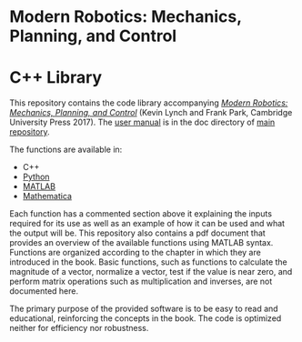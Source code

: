 # Modern Robotics:  Mechanics, Planning, and Control
# C++ Library

This repository contains the code library accompanying [_Modern Robotics: 
Mechanics, Planning, and Control_](http://modernrobotics.org) (Kevin Lynch 
and Frank Park, Cambridge University Press 2017). The 
[user manual](https://github.com/NxRLab/ModernRobotics/doc/MRlib.pdf) is in the doc directory of [main repository](https://github.com/NxRLab/ModernRobotics/).

The functions are available in:

* C++
* [Python](https://github.com/NxRLab/ModernRobotics/tree/master/packages/Python)
* [MATLAB](https://github.com/NxRLab/ModernRobotics/tree/master/packages/Matlab)
* [Mathematica](https://github.com/NxRLab/ModernRobotics/tree/master/packages/Mathematica)

Each function has a commented section above it explaining the inputs required for its use as well as an example of how it can be used and what the output will be. This repository also contains a pdf document that provides an overview of the available functions using MATLAB syntax. Functions are organized according to the chapter in which they are introduced in the book. Basic functions, such as functions to calculate the magnitude of a vector, normalize a vector, test if the value is near zero, and perform matrix operations such as multiplication and inverses, are not documented here.

The primary purpose of the provided software is to be easy to read and educational, reinforcing the concepts in the book. The code is optimized neither for efficiency nor robustness.
